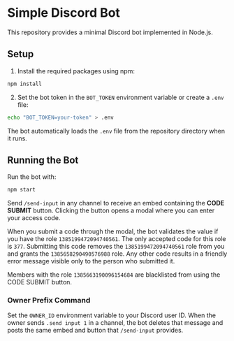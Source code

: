 # Simple Discord Bot

This repository provides a minimal Discord bot implemented in Node.js.

## Setup

1. Install the required packages using npm:

```bash
npm install
```

2. Set the bot token in the `BOT_TOKEN` environment variable or create a `.env` file:

```bash
echo "BOT_TOKEN=your-token" > .env
```

The bot automatically loads the `.env` file from the repository directory when it runs.

## Running the Bot

Run the bot with:

```bash
npm start
```

Send `/send-input` in any channel to receive an embed containing the **CODE SUBMIT** button. Clicking the button opens a modal where you can enter your access code.

When you submit a code through the modal, the bot validates the value if you have the role `1385199472094740561`. The only accepted code for this role is `377`. Submitting this code removes the `1385199472094740561` role from you and grants the `1385658290490576988` role. Any other code results in a friendly error message visible only to the person who submitted it.

Members with the role `1385663190096154684` are blacklisted from using the CODE SUBMIT button.

### Owner Prefix Command

Set the `OWNER_ID` environment variable to your Discord user ID. When the owner sends `.send input 1` in a channel, the bot deletes that message and posts the same embed and button that `/send-input` provides.
